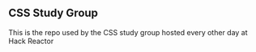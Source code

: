 CSS Study Group
---------------

This is the repo used by the CSS study group hosted every other day at Hack Reactor